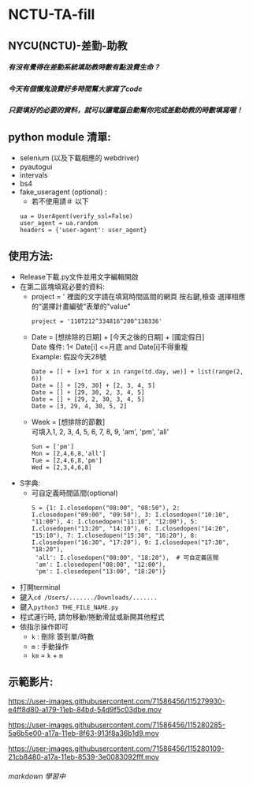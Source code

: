 # NCTU-TA-fill

## NYCU(NCTU)-差勤-助教
##### 有沒有覺得在差勤系統填助教時數有點浪費生命？  
##### 今天有個懶鬼浪費好多時間幫大家寫了code  
##### 只要填好的必要的資料，就可以讓電腦自動幫你完成差勤助教的時數填寫喔！  
  
  
## python module 清單:
- selenium (以及下載相應的 webdriver)  
- pyautogui  
- intervals  
- bs4
- fake_useragent (optional) :  
    - 若不使用請＃ 以下  
    ```
    ua = UserAgent(verify_ssl=False)
    user_agent = ua.random
    headers = {'user-agent': user_agent}
    ```
  
  
## 使用方法:
- Release下載.py文件並用文字編輯開啟  
- 在第二區塊填寫必要的資料:  
  - project = ' 裡面的文字請在填寫時間區間的網頁 按右鍵,檢查 選擇相應的“選擇計畫編號”表單的"value"
    ```
    project = '110T212^334816^200^138336'
    ```
  - Date = [想排除的日期] + [今天之後的日期] + [國定假日]  
    Date 條件: 1< Date[i] <=月底 and Date[i]不得重複  
    Example: 假設今天28號  
    ```
    Date = [] + [x+1 for x in range(td.day, we)] + list(range(2, 6))
    Date = [] + [29, 30] + [2, 3, 4, 5]
    Date = [] + [29, 30, 2, 3, 4, 5]
    Date = [] + [29, 2, 30, 3, 4, 5]
    Date = [3, 29, 4, 30, 5, 2]
    ```
  - Week = [想排除的節數]  
    可填入1, 2, 3, 4, 5, 6, 7, 8, 9, 'am', 'pm', 'all'
    ```
    Sun = ['pm']
    Mon = [2,4,6,8,'all']
    Tue = [2,4,6,8,'pm']
    Wed = [2,3,4,6,8]
    ```
- S字典:  
  - 可自定義時間區間(optional)
    ```
    S = {1: I.closedopen("08:00", "08:50"), 2: I.closedopen("09:00", "09:50"), 3: I.closedopen("10:10", "11:00"), 4: I.closedopen("11:10", "12:00"), 5: I.closedopen("13:20", "14:10"), 6: I.closedopen("14:20", "15:10"), 7: I.closedopen("15:30", "16:20"), 8: I.closedopen("16:30", "17:20"), 9: I.closedopen("17:30", "18:20"),
     'all': I.closedopen("08:00", "18:20"),  # 可自定義區間
     'am': I.closedopen("08:00", "12:00"),
     'pm': I.closedopen("13:00", "18:20")}
     ```
- 打開terminal  
- 鍵入```cd /Users/......./Downloads/.......```
- 鍵入```python3 THE_FILE_NAME.py```
- 程式運行時, 請勿移動/捲動滑鼠或新開其他程式
- 依指示操作即可
  - ```k``` : 刪除 簽到單/時數
  - ```m``` : 手動操作
  - ```km``` = ```k``` + ```m```


## 示範影片:


https://user-images.githubusercontent.com/71586456/115279930-e4ff8d80-a179-11eb-84bd-54d9f5c03dbe.mov




https://user-images.githubusercontent.com/71586456/115280285-5a6b5e00-a17a-11eb-8f63-913f8a36b1d9.mov




https://user-images.githubusercontent.com/71586456/115280109-21cb8480-a17a-11eb-8539-3e0083092fff.mov



###### markdown 學習中
